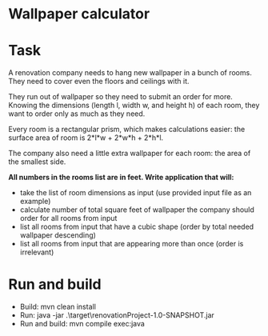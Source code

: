 
# Wallpaper calculator

# Task

A renovation company needs to hang new wallpaper in a bunch of rooms. They need to cover even the floors and ceilings with it.

They run out of wallpaper so they need to submit an order for more. Knowing the dimensions (length l, width w, and height h) of each room, they want to order only as much as they need.

Every room is a rectangular prism, which makes calculations easier: the surface area of room is 2\*l\*w + 2\*w\*h + 2\*h\*l.

The company also need a little extra wallpaper for each room: the area of the smallest side.

**All numbers in the rooms list are in feet. Write application that will:**
- take the list of room dimensions as input (use provided input file as an example)
- calculate number of total square feet of wallpaper the company should order for all rooms from input
- list all rooms from input that have a cubic shape (order by total needed wallpaper descending)
- list all rooms from input that are appearing more than once (order is irrelevant)

# Run and build
- Build: mvn clean install
- Run: java -jar .\target\renovationProject-1.0-SNAPSHOT.jar
- Run and build: mvn compile exec:java

